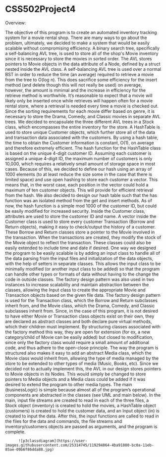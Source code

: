# CSS502Project4

Overview: 

The objective of this program is to create an automated inventory tracking system for a movie rental shop. There are many ways to go about the problem, ultimately, we decided to make a system that would be easily scalable without compromising efficiency.
A binary search tree, specifically a self-balancing AVL tree, is used to store all of the shop's Movie inventory since it is necessary to store the movies in sorted order. The AVL stores pointers to Movie objects in the data attribute of a Node, defined by a struct nested inside the AVL class. A self-balancing AVL tree is used over a normal BST in order to reduce the time (an average) required to retrieve a movie from the tree to O(log n). This does sacrifice some efficiency for the insert method (and delete though this will not really be used) on average, however, the amount is minimal and the increase in efficiency for the retrieve method is worthwhile. It’s reasonable to expect that a movie will likely only be inserted once while retrieves will happen often for a movie rental store, where a retrieval is needed every time a movie is checked out. Since the sorting requirements for each movie differ based on genre, it is necessary to store the Drama, Comedy, and Classic movies in separate AVL trees. We decided to encapsulate the three different AVL trees in a Stock class, which encompasses the entire inventory for the store.
A HashTable is used to store unique Customer objects, which further store all of the data and transaction data associated with the customers. By using a hash table, the time to obtain the Customer information is constant, O(1), on average and therefore extremely efficient. The hash function for the HashTable class is based on the unique 4-digit customer ID. Assuming each customer is assigned a unique 4-digit ID, the maximum number of customers is only 10,000, which requires a relatively small amount of storage space in most cases. Because of this, we decided to define our hash using an array of 1000 elements (to at least reduce the size some in the case that there is limited space) and use open hashing to store each customer a vector. This means that, in the worst case, each position in the vector could hold a maximum of ten customer objects. This will provide for efficient retrieval from the hash. We also decided to design our hash table such that the has function was an isolated method from the get and insert methods. As of now, the hash function is a simple mod 1000 of the customer ID, but could be easily modified for increased security. 
Inside the Customer class, attributes are used to store the customer ID and name. A vector inside the Customer class is used to store every customer Transaction (Borrow and Return objects), making it easy to check/output the history of a customer. These Borrow and Return classes store a pointer to the Movie involved in the transaction. When the transactions are created, they modify the stock of the Movie object to reflect the transaction. These classes could also be easily extended to include time and date if desired. 
One way we designed the program to be easily scalable is by adding an input class to handle all of the data parsing from the input files and initialization of the data objects, with the help of setters in separate classes. This allows the input class to be minimally modified (or another input class to be added) so that the program can handle other types or formats of data without having to the change the code in outside classes. The factory design pattern was also used in two instances to increase scalability and maintain abstraction between the classes, allowing the Input class to create the appropriate Movie and Transaction objects based on the given file data. The factory design pattern is used for the Transaction class, which the Borrow and Return subclasses inherit from, and the Movie class, which the Drama, Comedy, and Classic subclasses inherit from. Since, in the case of this program, it is not desired to have either Movie or Transaction class objects exist on their own, they are declared as abstract classes and both declare pure virtual methods, which their children must implement. By structuring classes associated with the factory method this way, they are open for extension (for ex, a new category/child of Movie can be easily added) but closed to modification, since only the factory class would require a small amount of additional code, and thus adhere to the open-close principle. The way the program is structured also makes it easy to add an abstract Media class, which the Movie class would inherit from, allowing the type of media managed by the store to be extended to other types of media (Music, Books, etc). Since we decided not to actually implement this, the AVL in our design stores pointers to Movie objects in its Nodes. This would simply be changed to store pointers to Media objects and a Media class could be added if it was desired to extend the program to other media types.
        	The main (businessLogic) is simple because almost all of the program’s operational components are abstracted in the classes (see UML and main below). In the main, input file streams are created to read in each of the three files, a Stock object (inventory) is created to hold the movies, a HashTable object (customers) is created to hold the customer data, and an Input object (in) is created to input the data. After this, the input functions are called to read in the files for the data and commands, the file streams and inventory/customers objects are passed as arguments, and the program is complete.
          
          ![p3classdiagram](https://user-images.githubusercontent.com/25314745/119294864-4ba91880-bc0a-11eb-85ae-09b6f86dda88.jpg)


